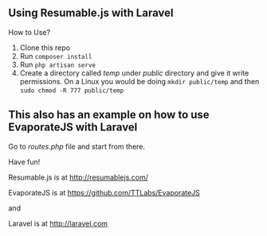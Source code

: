 ## Using Resumable.js with Laravel

How to Use?

1. Clone this repo
2. Run `composer install`
3. Run `php artisan serve`
4. Create a directory called *temp* under *public* directory and give it write permissions. On a Linux you would be doing `mkdir public/temp` and then `sudo chmod -R 777 public/temp`

## This also has an example on how to use EvaporateJS with Laravel

Go to *routes.php* file and start from there.

Have fun!

Resumable.js is at http://resumablejs.com/

EvaporateJS is at https://github.com/TTLabs/EvaporateJS

and 

Laravel is at http://laravel.com

